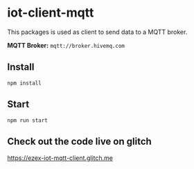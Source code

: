 # iot-client-mqtt

This packages is used as client to send data to a MQTT broker.

**MQTT Broker:** `mqtt://broker.hivemq.com`

## Install

```
npm install
```

## Start

```
npm run start
```
 

## Check out the code live on glitch

https://ezex-iot-mqtt-client.glitch.me